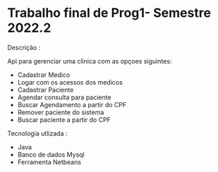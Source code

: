 # Trabalho final de Prog1- Semestre 2022.2

Descrição :

Api para gerenciar uma clinica com as opçoes siguintes: 

- Cadastrar Medico 
- Logar com os acessos dos medicos
- Cadastrar Paciente
- Agendar consulta para paciente 
- Buscar Agendamento a partir do CPF
- Remover paciente do sistema
- Buscar paciente a partir do CPF

Tecnologia utlizada :
- Java 
- Banco de dados Mysql
- Ferramenta Netbeans



